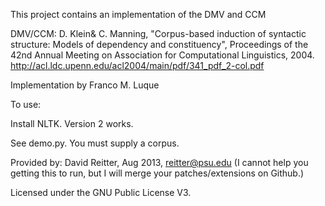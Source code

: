 
This project contains an implementation of the DMV and CCM

DMV/CCM: D. Klein& C. Manning, "Corpus-based induction of syntactic structure: Models of dependency and constituency", Proceedings of the 42nd Annual Meeting on Association for Computational Linguistics, 2004.
http://acl.ldc.upenn.edu/acl2004/main/pdf/341_pdf_2-col.pdf

Implementation by Franco M. Luque 


To use:

Install NLTK.  Version 2 works.

See demo.py.
You must supply a corpus.



Provided by:
David Reitter, Aug 2013, reitter@psu.edu
(I cannot help you getting this to run, but I will merge your patches/extensions on Github.)

Licensed under the GNU Public License V3.
